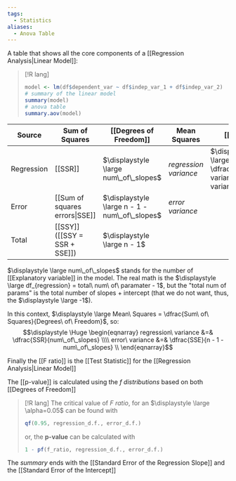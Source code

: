```yaml
---
tags:
  - Statistics
aliases:
  - Anova Table
---
```

A table that shows all the core components of a [[Regression Analysis|Linear Model]]:
>[!R lang]
>```R
>model <- lm(df$dependent_var ~ df$indep_var_1 + df$indep_var_2)
># summary of the linear model
>summary(model) 
># anova table
>summary.aov(model)
>```

| Source     | Sum of Squares                 | [[Degrees of Freedom]]                         | Mean Squares | [[F ratio]] |
| ---------- | ------------------------------ | ---------------------------------------------- | ------------ | ----------- |
| Regression | [[SSR]]                        | $\displaystyle \large num\_of\_slopes$         | *regression variance*             |   $\displaystyle \large \dfrac{regression\ variance}{error\ variance}$          |
| Error      | [[Sum of squares errors\|SSE]] | $\displaystyle \large n - 1 - num\_of\_slopes$ | *error variance*              |             |
| Total      | [[SSY]] ([[SSY = SSR + SSE]])  | $\displaystyle \large n - 1$                   |              |             |

$\displaystyle \large num\_of\_slopes$ stands for the number of [[Explanatory variable]] in the model. The real math is the $\displaystyle \large df_{regression} = total\ num\ of\ paramater - 1$, but the "total num of params" is the total number of slopes + intercept (that we do not want, thus, the $\displaystyle \large -1$).

In this context,  $\displaystyle \large Mean\ Squares = \dfrac{Sum\ of\ Squares}{Degrees\ of\ Freedom}$, so:
$$\displaystyle \Huge \begin{eqnarray} 
regression\ variance &=& \dfrac{SSR}{num\_of\_slopes} \\\\
error\ variance &=& \dfrac{SSE}{n - 1 - num\_of\_slopes} \\
\end{eqnarray}$$

Finally the [[F ratio]] is the [[Test Statistic]] for the [[Regression Analysis|Linear Model]]

The [[p-value]] is calculated using the *f distributions* based on both [[Degrees of Freedom]]

> [!R lang]
> The critical value of *F ratio*, for an $\displaystyle \large \alpha=0.05$ can be found with
> ```R
> qf(0.95, regression_d.f., error_d.f.)
> ```
> or, the **p-value** can be calculated with
> ```R
> 1 - pf(f_ratio, regression_d.f., error_d.f.)
> ```

The *summary* ends with the [[Standard Error of the Regression Slope]] and the [[Standard Error of the Intercept]]